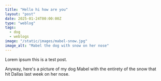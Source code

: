 ```yaml
---
title: "Hello hi how are you"
layout: "post"
date: 2025-01-24T00:00:00Z
type: "weblog"
tags: 
  - dog
  - weblogs
image: "/static/images/mabel-snow.jpg"
image_alt: "Mabel the dog with snow on her nose"
---
```


Lorem ipsum this is a test post.

Anyway, here's a picture of my dog Mabel with the entirety of the snow that hit Dallas last week on her nose.
